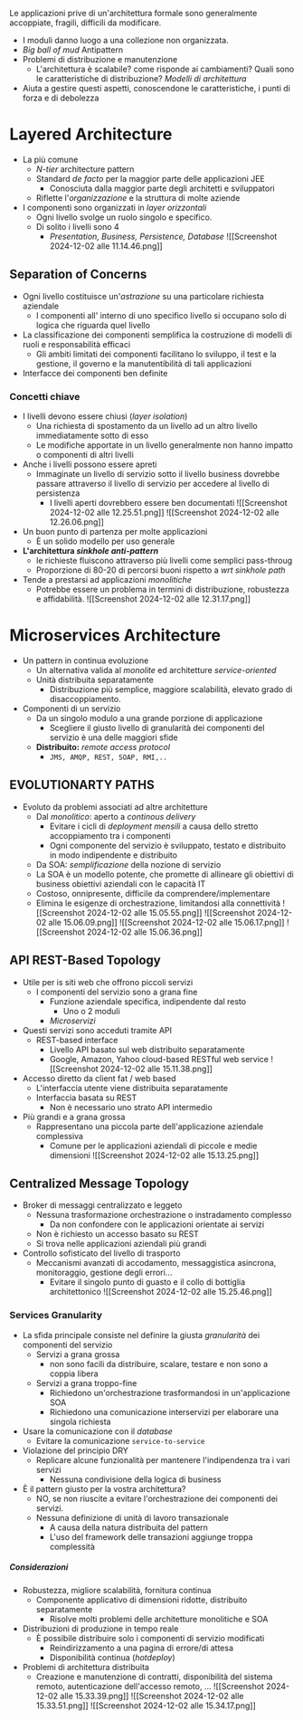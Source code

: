 Le applicazioni prive di un'architettura formale sono generalmente accoppiate, fragili, difficili da modificare.
- I moduli danno luogo a una collezione non organizzata.
- *Big ball of mud* Antipattern
- Problemi di distribuzione e manutenzione
	- L'architettura è scalabile? come risponde ai cambiamenti? Quali sono le caratteristiche di distribuzione?
*Modelli di architettura*
- Aiuta a gestire questi aspetti, conoscendone le caratteristiche, i punti di forza e di debolezza
# Layered Architecture
- La più comune
	- *N-tier* architecture pattern
	- Standard *de facto* per la maggior parte delle applicazioni JEE
		- Conosciuta dalla maggior parte degli architetti e sviluppatori
	- Riflette l'*organizzazione* e la struttura di molte aziende
- I componenti sono organizzati in *layer orizzontali*
	- Ogni livello svolge un ruolo singolo e specifico.
	- Di solito i livelli sono 4
		- *Presentation, Business, Persistence, Database*
![[Screenshot 2024-12-02 alle 11.14.46.png]]
## Separation of Concerns
- Ogni livello costituisce un'*astrazione* su una particolare richiesta aziendale
	- I componenti all' interno di uno specifico livello si occupano solo di logica che riguarda quel livello
- La classificazione dei componenti semplifica la costruzione di modelli di ruoli e responsabilità efficaci
	- Gli ambiti limitati dei componenti facilitano lo sviluppo, il test e la gestione, il governo e la manutentibilità di tali applicazioni
- Interfacce dei componenti ben definite
### Concetti chiave
- I livelli devono essere chiusi (*layer isolation*)
	- Una richiesta di spostamento da un livello ad un altro livello immediatamente sotto di esso
	- Le modifiche apportate in un livello generalmente non hanno impatto o componenti di altri livelli
- Anche i livelli possono essere apreti
	- Immaginate un livello di servizio sotto il livello business dovrebbe passare attraverso il livello di servizio per accedere al livello di persistenza
		- I livelli aperti dovrebbero essere ben documentati
![[Screenshot 2024-12-02 alle 12.25.51.png]]
![[Screenshot 2024-12-02 alle 12.26.06.png]]
- Un buon punto di partenza per molte applicazioni
	- È un solido modello per uso generale
- **L'architettura _sinkhole anti-pattern_**
	- le richieste fluiscono attraverso più livelli come semplici pass-throug
	- Proporzione di 80-20 di percorsi buoni rispetto a *wrt sinkhole path*
- Tende a prestarsi ad applicazioni *monolitiche*
	- Potrebbe essere un problema in termini di distribuzione, robustezza e affidabilità.
![[Screenshot 2024-12-02 alle 12.31.17.png]]
# Microservices Architecture
- Un pattern in continua evoluzione
	- Un alternativa valida al *monolite* ed architetture *service-oriented*
	- Unità distribuita separatamente
		- Distribuzione più semplice, maggiore scalabilità, elevato grado di disaccoppiamento.
- Componenti di un servizio
	- Da un singolo modulo a una grande porzione di applicazione
		- Scegliere il giusto livello di granularità dei componenti del servizio è una delle maggiori sfide
	- **Distribuito:** _remote access protocol_
		- `JMS, AMQP, REST, SOAP, RMI,..`
## EVOLUTIONARTY PATHS
- Evoluto da problemi associati ad altre architetture
	- Dal *monolitico*: aperto a *continous delivery*
		- Evitare i cicli di *deployment mensili* a causa dello stretto accoppiamento tra i componenti 
		- Ogni componente del servizio è sviluppato, testato e distribuito in modo indipendente e distribuito
	- Da SOA: *semplificazione* della nozione di servizio
	- La SOA è un modello potente, che promette di allineare gli obiettivi di business obiettivi aziendali con le capacità IT
	- Costoso, onnipresente, difficile da comprendere/implementare
	- Elimina le esigenze di orchestrazione, limitandosi alla connettività
![[Screenshot 2024-12-02 alle 15.05.55.png]]
![[Screenshot 2024-12-02 alle 15.06.09.png]]
![[Screenshot 2024-12-02 alle 15.06.17.png]]
![[Screenshot 2024-12-02 alle 15.06.36.png]]
## API REST-Based Topology
- Utile per is siti web che offrono piccoli servizi
	- I componenti del servizio sono a grana fine
		- Funzione aziendale specifica, indipendente dal resto
			- Uno o 2 moduli
		- *Microservizi*
- Questi servizi sono acceduti tramite API
	- REST-based interface
		- Livello API basato sul web distribuito separatamente
		- Google, Amazon, Yahoo cloud-based RESTful web service
![[Screenshot 2024-12-02 alle 15.11.38.png]]
- Accesso diretto da client fat / web based
	- L'interfaccia utente viene distribuita separatamente
	- Interfaccia basata su REST
		- Non è necessario uno strato API intermedio
- Più grandi e a grana grossa
	- Rappresentano una piccola parte dell'applicazione aziendale complessiva
		- Comune per le applicazioni aziendali di piccole e medie dimensioni
![[Screenshot 2024-12-02 alle 15.13.25.png]]
## Centralized Message Topology
- Broker di messaggi centralizzato e leggeto
	- Nessuna trasformazione orchestrazione o instradamento complesso
		- Da non confondere con le applicazioni orientate ai servizi
	- Non è richiesto un accesso basato su REST
	- Si trova nelle applicazioni aziendali  più grandi
- Controllo sofisticato del livello di trasporto
	- Meccanismi avanzati di accodamento, messaggistica asincrona, monitoraggio, gestione degli errori...
		- Evitare il singolo punto di guasto e il collo di bottiglia architettonico
![[Screenshot 2024-12-02 alle 15.25.46.png]]
### Services Granularity
- La sfida principale consiste nel definire la giusta *granularità* dei componenti del servizio
	- Servizi a grana grossa 
		- non sono facili da distribuire, scalare, testare e non sono a coppia libera
	- Servizi a grana troppo-fine
		- Richiedono un'orchestrazione trasformandosi in un'applicazione SOA
		- Richiedono una comunicazione interservizi per elaborare una singola richiesta
- Usare la comunicazione con il *database*
	- Evitare la comunicazione `service-to-service`
- Violazione del principio DRY
	- Replicare alcune funzionalità per mantenere l'indipendenza tra i vari servizi
		- Nessuna condivisione della logica di business
- È il pattern giusto per la vostra architettura?
	- NO, se non riuscite a evitare l'orchestrazione dei componenti dei servizi.
	- Nessuna definizione di unità di lavoro transazionale
		- A causa della natura distribuita del pattern
		- L'uso del framework delle transazioni aggiunge troppa complessità
##### Considerazioni
- Robustezza, migliore scalabilità, fornitura continua
	- Componente applicativo di dimensioni ridotte, distribuito separatamente
		- Risolve molti problemi delle architetture monolitiche e SOA
- Distribuzioni di produzione in tempo reale
	- È possibile distribuire solo i componenti di servizio modificati
		- Reindirizzamento a una pagina di errore/di attesa
		- Disponibilità continua (*hotdeploy*)
- Problemi di architettura distribuita
	- Creazione e manutenzione di contratti, disponibilità del sistema remoto, autenticazione dell'accesso remoto, ...
![[Screenshot 2024-12-02 alle 15.33.39.png]]
![[Screenshot 2024-12-02 alle 15.33.51.png]]
![[Screenshot 2024-12-02 alle 15.34.17.png]]
